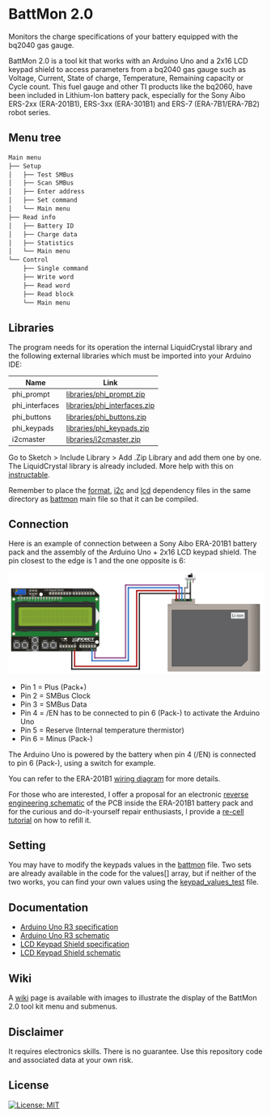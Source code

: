 # BattMon 2.0

Monitors the charge specifications of your battery equipped with the bq2040 gas gauge.

BattMon 2.0 is a tool kit that works with an Arduino Uno and a 2x16 LCD keypad shield to access parameters from a bq2040 gas gauge such as Voltage, Current, State of charge, Temperature, Remaining capacity or Cycle count. This fuel gauge and other TI products like the bq2060, have been included in Lithium-Ion battery pack, especially for the Sony Aibo ERS-2xx (ERA-201B1), ERS-3xx (ERA-301B1) and ERS-7 (ERA-7B1/ERA-7B2) robot series.

## Menu tree

```sh
Main menu
├── Setup
│   ├── Test SMBus
│   ├── Scan SMBus
│   ├── Enter address
│   ├── Set command
│   └── Main menu
├── Read info
│   ├── Battery ID
│   ├── Charge data
│   ├── Statistics
│   └── Main menu
└── Control
    ├── Single command
    ├── Write word
    ├── Read word
    ├── Read block
    └── Main menu
```

## Libraries

The program needs for its operation the internal LiquidCrystal library and the following external libraries which must be imported into your Arduino IDE:

| Name | Link |
| ------ | ------ |
| phi_prompt | [libraries/phi_prompt.zip][phi_prompt] |
| phi_interfaces | [libraries/phi_interfaces.zip][phi_interfaces] |
| phi_buttons | [libraries/phi_buttons.zip][phi_buttons] |
| phi_keypads | [libraries/phi_keypads.zip][phi_keypads] |
| i2cmaster | [libraries/i2cmaster.zip][i2cmaster] |

Go to Sketch > Include Library > Add .Zip Library and add them one by one. The LiquidCrystal library is already included. More help with this on [instructable][instructables].

Remember to place the [format][format], [i2c][i2c] and [lcd][lcd] dependency files in the same directory as [battmon][battmon] main file so that it can be compiled.

## Connection

Here is an example of connection between a Sony Aibo ERA-201B1 battery pack and the assembly of the Arduino Uno + 2x16 LCD keypad shield. The pin closest to the edge is 1 and the one opposite is 6:

![ERA-201B1 battery pack connection with BattMon 2.0 tool kit](https://raw.githubusercontent.com/lpollier/battmon/master/example/ERA-201B1_wiring_diagram.png)

* Pin 1 = Plus (Pack+)
* Pin 2 = SMBus Clock
* Pin 3 = SMBus Data
* Pin 4 = /EN has to be connected to pin 6 (Pack-) to activate the Arduino Uno
* Pin 5 = Reserve (Internal temperature thermistor)
* Pin 6 = Minus (Pack-)

The Arduino Uno is powered by the battery when pin 4 (/EN) is connected to pin 6 (Pack-), using a switch for example.

You can refer to the ERA-201B1 [wiring diagram][ERA-201B1_wiring_diagram] for more details.

For those who are interested, I offer a proposal for an electronic [reverse engineering schematic][ERA-201B1_reverse_engineering_schematic] of the PCB inside the ERA-201B1 battery pack and for the curious and do-it-yourself repair enthusiasts, I provide a [re-cell tutorial][ERA-201B1_recell_tutorial] on how to refill it.

## Setting

You may have to modify the keypads values in the [battmon][battmon] file. Two sets are already available in the code for the values[] array, but if neither of the two works, you can find your own values using the [keypad_values_test][keypad_values_test] file.

## Documentation

* [Arduino Uno R3 specification](https://docs.arduino.cc/hardware/uno-rev3)
* [Arduino Uno R3 schematic](https://content.arduino.cc/assets/UNO-TH_Rev3e_sch.pdf)
* [LCD Keypad Shield specification](https://wiki.dfrobot.com/LCD_KeyPad_Shield_For_Arduino_SKU__DFR0009)
* [LCD Keypad Shield schematic](https://www.dfrobot.com/image/data/DFR0009/LCDKeypad%20Shield%20V1.0%20SCH.pdf)

## Wiki

A [wiki][wiki] page is available with images to illustrate the display of the BattMon 2.0 tool kit menu and submenus.

## Disclaimer

It requires electronics skills. There is no guarantee. Use this repository code and associated data at your own risk.

## License

[![License: MIT](https://img.shields.io/badge/License-MIT-yellow.svg)](https://opensource.org/licenses/MIT)

[i2cmaster]: <https://github.com/lpollier/battmon/blob/master/libraries/i2cmaster.zip>
[phi_buttons]: <https://github.com/lpollier/battmon/blob/master/libraries/phi_buttons.zip>
[phi_interfaces]: <https://github.com/lpollier/battmon/blob/master/libraries/phi_interfaces.zip>
[phi_keypads]: <https://github.com/lpollier/battmon/blob/master/libraries/phi_keypads.zip>
[phi_prompt]: <https://github.com/lpollier/battmon/blob/master/libraries/phi_prompt.zip>
[instructables]: <https://www.instructables.com/How-to-Add-an-External-Library-to-Arduino/>

[ERA-201B1_wiring_diagram]: <https://github.com/lpollier/battmon/blob/master/example/ERA-201B1_wiring_diagram.png>
[ERA-201B1_reverse_engineering_schematic]: <https://github.com/lpollier/battmon/blob/master/example/ERA-201B1_reverse_engineering_schematic.pdf>
[ERA-201B1_recell_tutorial]: <https://github.com/lpollier/battmon/blob/master/example/ERA-201B1_recell_tutorial.pdf>

[battmon]: <https://github.com/lpollier/battmon/blob/master/battmon.ino>
[format]: <https://github.com/lpollier/battmon/blob/master/format.ino>
[i2c]: <https://github.com/lpollier/battmon/blob/master/i2c.ino>
[lcd]: <https://github.com/lpollier/battmon/blob/master/lcd.ino>
[keypad_values_test]: <https://github.com/lpollier/battmon/blob/master/test/keypad_values_test.ino>

[wiki]: <https://github.com/lpollier/battmon/wiki>